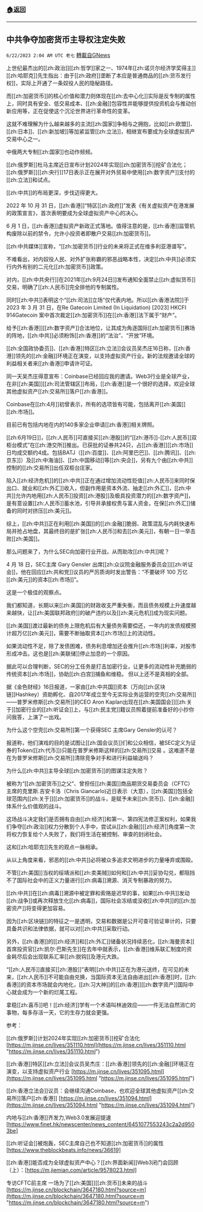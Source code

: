 ###  [:house:返回](README.md)
---


## 中共争夺加密货币主导权注定失败
`6/22/2023 2:04 AM UTC 老七` [轉載自GNews](https://gnews.org/articles/1402597)


上世纪最杰出的[[zh:政治]][[zh:哲学]]家之一、1974年[[zh:诺贝尔经济学奖得主]][[zh:哈耶克]]先生指出：由于[[zh:政府]]垄断了本应是普通商品的[[zh:货币发行权]]，实际上开通了一条奴役人民的隐秘路径。

而[[zh:加密货币]]的核心价值和潜力则体现在[[zh:去中心化]]实际是反专制的属性上，同时具有安全、低交易成本、[[zh:金融]]包容性并能够提供投资机会与推动创新应用等，正在促使这个沉沦世界进行革命性的变革。

这就不难理解为什么越来越多的主流[[zh:国家]]争相与之拥抱，比如[[zh:欧盟]]、[[zh:日本]]、[[zh:新加坡]]等加紧监管[[zh:立法]]，相继宣布要成为全球虚拟资产交易中心之一。

中俄两大专制[[zh:国家]]也动作频频。

[[zh:俄罗斯]]杜马主席近日宣布计划2024年实现[[zh:加密货币]]挖矿合法化；[[zh:俄罗斯]][[zh:央行]]17日表示正在展开对外贸易中使用[[zh:数字资产]]支付的[[zh:立法]]和试点。

[[zh:中共]]的布局更深，步伐迈得更大。

2022 年 10 月 31 日，[[zh:香港]]“特区[[zh:政府]]”发表《有关虚拟资产在港发展的政策宣言》，首次表明要成为全球虚拟资产中心的决心。

6 月 1 日，[[zh:香港]]虚拟资产新政正式落地。值得注意的是，[[zh:香港]]监管机构废除以前的禁令，允许小投资者即散户交易[[zh:加密货币]]。

[[zh:中共媒体]]宣称，“[[zh:加密货币]]行业的未来将正式在维多利亚港谱写”。

不难看出，对内奴役人民、对外扩张称霸的邪恶战略本性，决定[[zh:中共]]必须实行内外有别的二元化[[zh:加密货币]]政策。

对内，[[zh:中共央行]]在2021年[[zh:9月24日]]发布通知全面禁止[[zh:虚拟货币]]交易，明确了[[zh:人民币]]完全排他的专制属性。

同时[[zh:中共]]表明这个“[[zh:司法]]立场”仅代表内地。所以[[zh:香港法院]]于2023 年 3 月 31 日，在Re Gatecoin Limited (In Liquidation) [2023] HKCFI 914Gatecoin 案中首次裁定[[zh:加密货币]]在[[zh:香港]]法下属于“财产”。

给予[[zh:香港]][[zh:数字资产]]合法地位，让其成为角逐国际[[zh:加密货币]]赛场的阵地，[[zh:中共]]必须粉饰[[zh:香港]]的“法治”、“开放”环境。

[[zh:全国政协委员]]、[[zh:香港]]特区[[zh:立法]]会议员吴杰庄16日称，[[zh:香港]]领先的[[zh:金融]]环境正在演变，以支持虚拟资产行业。新的法规邀请全球的利益相关者来[[zh:香港]]申请许可证。 

同一天吴杰庄得意宣布：Coinbase已经回应我的邀请。Web3行业是全球产业，在非[[zh:美国]][[zh:司法管辖区]]布局，[[zh:香港]]是一个很好的选择，欢迎全球其他虚拟资产[[zh:交易所]]落户[[zh:香港]]。

Coinbase在[[zh:4月]]初曾表示，所有的选项皆有可能，包括离开[[zh:美国]][[zh:市场]]。

目前已有包括内地在内的140多家企业申请[[zh:香港]]相关牌照。

[[zh:6月19日]]，[[zh:人民币]]可直接买[[zh:港股]]的“[[zh:港币]]-[[zh:人民币]]双柜台模式”在[[zh:港交所]]推出。已获批的证券共24只，占[[zh:香港]][[zh:市场]]日均成交额约4成。包括BATJ（[[zh:百度]]、[[zh:阿里巴巴]]、[[zh:腾讯]]、[[zh:京东]]）及[[zh:中海油]]、[[zh:中国移动]]等[[zh:央企]]，另有九个由[[zh:中共]]控制的[[zh:交易所]]出任双柜台庄家。

陷入[[zh:经济危机]]的[[zh:中共]]正在通过增加流动性贬值[[zh:人民币]]来同时保出口、就业和[[zh:外汇]]收入，但副作用是资本外流、抽走[[zh:外汇]]，[[zh:中共]]允许内地用[[zh:人民币]]投资[[zh:港股]]及极具投资潜力的[[zh:数字资产]]，是有意设置[[zh:人民币]]蓄水池，引导并承接权贵与富人资金，在保[[zh:外汇]]储备的同时对挤压[[zh:美元]]。

综上，[[zh:中共]]正在利用[[zh:美国]]的[[zh:金融]]脆弱、政策混乱与内耗快速布局并抢占地盘，其最终目的是扩张[[zh:人民币]]和去[[zh:美元]]，有朝一日一举击败[[zh:美国]]。

那么问题来了，为什么SEC向加密行业开战，从而助攻[[zh:中共]]呢？

 4 月 18 日，SEC主席 Gary Gensler 出席[[zh:众议院金融服务委员会]][[zh:听证会]]，他在回应[[zh:共和党]]议员的严厉质询时发出警告：“不要破坏 100 万亿[[zh:美元]]的资本[[zh:市场]]”。

这是一个极佳的观察点。

我们都知道，长期以来[[zh:美国]]的财政收支严重失衡，而且债务规模上升速度越来越快，让[[zh:美国联邦政府]]的破产违约以及[[zh:美元危机]]成为现实问题。

[[zh:美国]]渡过最新的债务上限危机后有大量债务需要偿还，一年内的发债规模预计超万亿[[zh:美元]]，需要不断抽取资本[[zh:市场]]上的流动性。

如果流动性不足，除了发债困难，债务利息增加还会推升[[zh:市场]]利率，对股市形成冲击。这也是[[zh:美联储]]停止加息的一个原因。

据此可以合理判断，SEC的分工任务是打击加密行业，让更多的流动性补充脆弱的传统资本[[zh:市场]]，协助[[zh:白宫]]捕鱼和维稳。
但以上还不是真相的全部。

据《金色财经》16日报道，一家由[[zh:中共国]]资本（万向[[zh:区块链]]Hashkey）资助孵化、自2017年成立至今无实际业务运营的空壳[[zh:交易所]]——普罗米修斯[[zh:交易所]]的CEO Aron Kaplan出现在[[zh:美国国会]][[zh:关于]]加密行业的[[zh:听证会]]上，与[[zh:民主党]]籍议员照着提前准备好的小抄你问我答，上演了一出戏。

为什么这个空壳[[zh:交易所]]第一个获得SEC 主席Gary Gensler的认可？

报道称，他们演戏的目的是试图让[[zh:国会议员]]们和公众相信，被SEC定义为证券的Token([[zh:代币]])只能在普罗米修斯这样的[[zh:交易所]]交易 。这难道不是在为普罗米修斯[[zh:交易所]]清除竞争对手和进行利益输送吗？

为什么[[zh:中共]]主导全球[[zh:加密货币]]的图谋注定失败？

被称为“[[zh:加密货币]]之父”、曾担任[[zh:美国]]商品期货交易委员会（CFTC）主席的克里斯.吉安卡洛（Chris Giancarlo)近日表示（大意），[[zh:美国]]包括全球范围内[[zh:关于]][[zh:加密货币]]的战斗，是赋予未来[[zh:货币]]、[[zh:金融]]体系什么价值观的战斗。

这场战斗决定我们是否拥有自由[[zh:经济]]和第一、第四宪法修正案权利，如果我们争夺[[zh:政治]]权力分散到个人手中，尝试从[[zh:金融]][[zh:经济]]角度第一次将权力恢复给个人失败了，我们将生活在被控制、审查的封闭社会。

这和[[zh:哈耶克]]先生的观点一脉相承。

从以上角度来看，邪恶的[[zh:中共]]必将被众多追求文明进步的力量唾弃或围殴。

不管[[zh:美国]]当权的绥靖派和[[zh:卖美贼]]如何和[[zh:中共]]妥协勾兑，都阻挡不了国际社会中的正义力量进行[[zh:病毒]]溯源、消灭专制暴政的努力。

[[zh:中共]]在[[zh:病毒]]溯源中被定罪和索赂是迟早的事，如果[[zh:中共]]发动[[zh:战争]]或再次释放生化[[zh:病毒]]，国际社会冻结或没收[[zh:中共]]的[[zh:加密资产]]将变得更加容易。

因为[[zh:区块链]]的特征之一是透明，交易和数据是公开可查可验证审计的，只要具备共识和法律依据，就可以对[[zh:中共]]采取行动。

另外，[[zh:香港]]的[[zh:经济]]和[[zh:外汇]]储备状况持续恶化，[[zh:海曼资本]]首席投资官[[zh:凯尔·巴斯先生]]在去年中就表示，[[zh:香港]]维系联汇制度的资金耗尽后会出现联系汇率[[zh:脱钩]]及港元大跌。

“[[zh:人民币]]直接买[[zh:港股]]”表明[[zh:中共]]正在为港元送终，在可见的未来，[[zh:人民币]]不可能自由兑换，当国际资本无法自由进出[[zh:香港]]时，[[zh:香港]]的资本巿场就会内地化，[[zh:习大神]]的[[zh:香港]][[zh:数字资产]]国际中心就会成为一个新的烂尾工程。

拿稳[[zh:喜币]]吧！[[zh:经济]]学有一个术语叫林迪效应——一件无法自然消亡的事物，每多存活一天，它的生存力就会更强。

参考：

[[zh:俄罗斯]]计划2024年实现[[zh:加密货币]]挖矿合法化 [https://m.jinse.cn/lives/351110.html](https://m.jinse.cn/lives/351110.html "https://m.jinse.cn/lives/351110.html")

[[zh:香港]]特区[[zh:立法]]会议员吴杰庄：[[zh:香港]]领先的[[zh:金融]]环境正在演变，以支持虚拟资产行业 [https://m.jinse.cn/lives/351095.html](https://m.jinse.cn/lives/351095.html "https://m.jinse.cn/lives/351095.html")

[[zh:香港立法会]]议员：会继续沟通Coinbase，也欢迎全球其他虚拟资产[[zh:交易所]]落户[[zh:香港]] [https://m.jinse.cn/lives/351094.html](https://m.jinse.cn/lives/351094.html "https://m.jinse.cn/lives/351094.html")

内地与[[zh:香港]]齐发力,Web3.0发展迎提速 [https://www.finet.hk/newscenter/news_content/6451077553243c2a2d9503be]

[[zh:听证会]]被炮轰，SEC主席自己也不知道[[zh:加密货币]]的属性 [https://www.theblockbeats.info/news/36619]

[[zh:香港]]能否成为全球虚拟资产中心？[[zh:界面新闻]]Web3闭门会回顾（上）：[https://m.jiemian.com/article/9578023.html]

专访CFTC前主席 一场为了[[zh:美国]][[zh:货币]]未来的战斗 [https://m.jinse.cn/blockchain/3647180.html?source=m](https://m.jinse.cn/blockchain/3647180.html?source=m "https://m.jinse.cn/blockchain/3647180.html?source=m")
